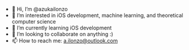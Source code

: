 - 👋 Hi, I’m @azukailonzo
- 👀 I’m interested in iOS development, machine learning, and theoretical computer science
- 🌱 I’m currently learning iOS development
- 💞️ I’m looking to collaborate on anything :)
- 📫 How to reach me: a.ilonzo@outlook.com

<!---
azukailonzo/azukailonzo is a ✨ special ✨ repository because its `README.md` (this file) appears on your GitHub profile.
You can click the Preview link to take a look at your changes.
--->
